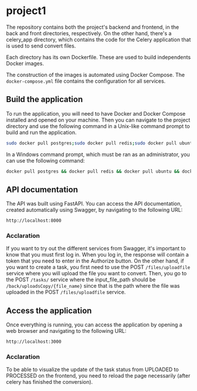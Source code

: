# project1

The repository contains both the project's backend and frontend, in the back and front directories, respectively. On the other hand, there's a celery_app directory, which contains the code for the Celery application that is used to send convert files.

Each directory has its own Dockerfile. These are used to build independents Docker images.

The construction of the images is automated using Docker Compose. The `docker-compose.yml` file contains the configuration for all services.

## Build the application

To run the application, you will need to have Docker and Docker Compose installed and opened on your machine. Then you can navigate to the project directory and use the following command in a Unix-like command prompt to build and run the application.

```bash
sudo docker pull postgres;sudo docker pull redis;sudo docker pull ubuntu;sudo docker-compose up
```

In a Windows command prompt, which must be ran as an administrator, you can use the following command:

```bash
docker pull postgres && docker pull redis && docker pull ubuntu && docker-compose up
```

## API documentation

The API was built using FastAPI. You can access the API documentation, created automatically using Swagger, by navigating to the following URL:

```bash
http://localhost:8000
```

### Acclaration

If you want to try out the different services from Swagger, it's important to know that you must first log in. When you log in, the response will contain a token that you need to enter in the Authorize button. On the other hand, if you want to create a task, you first need to use the POST `/files/uploadfile` service where you will upload the file you want to convert. Then, you go to the POST `/tasks/` service where the input_file_path should be `/back/uploadsCopy/{file_name}` since that is the path where the file was uploaded in the POST `/files/uploadfile` service.

## Access the application

Once everything is running, you can access the application by opening a web browser and navigating to the following URL:

```bash
http://localhost:3000
```

### Acclaration

To be able to visualize the update of the task status from UPLOADED to PROCESSED on the frontend, you need to reload the page necessarily (after celery has finished the conversion).

